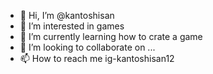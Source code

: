 - 👋 Hi, I’m @kantoshisan
- 👀 I’m interested in games
- 🌱 I’m currently learning how to crate a game
- 💞️ I’m looking to collaborate on ...
- 📫 How to reach me ig-kantoshisan12

<!---
kantoshisan/kantoshisan is a ✨ special ✨ repository because its `README.md` (this file) appears on your GitHub profile.
You can click the Preview link to take a look at your changes.
--->
